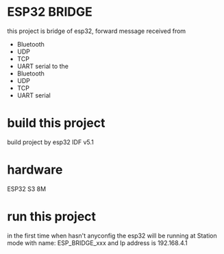 
# ESP32 BRIDGE

this project is bridge of esp32, forward message received from
- Bluetooth
- UDP
- TCP
- UART serial
to the 
- Bluetooth
- UDP
- TCP
- UART serial
# build this project
build project by esp32 IDF v5.1
# hardware
ESP32 S3 8M

# run this project
in the first time when hasn't anyconfig the esp32 will be running at Station mode with name: ESP_BRIDGE_xxx and Ip address is 192.168.4.1
